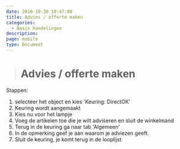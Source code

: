 ```yaml
---
date: 2018-10-30 10:47:00
title: Advies / offerte maken
categories:
  - Basis handelingen
description:
page: mobile
type: Document
---
```


># Advies / offerte maken
Stappen:
1. selecteer het object en kies 'Keuring: DirectOK'
2. Keuring wordt aangemaakt
3. Kies nu voor het lampje <i class="fas fa-lightbulb"></i>
4. Voeg de artikelen toe die je wilt adviseren en sluit de winkelmand
5. Terug in de keuring ga naar tab 'Algemeen'
6. In de opmerking geef je aan waarom je adviezen geeft.
15. Sluit de keuring, je komt terug in de looplijst